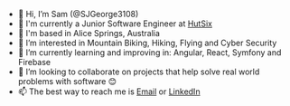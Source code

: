 - 👋 Hi, I’m Sam (@SJGeorge3108)
- 🏢 I'm currently a Junior Software Engineer at [HutSix](https://www.hutsix.com.au/team96df2265)
- 🦘 I'm based in Alice Springs, Australia
- 👀 I’m interested in Mountain Biking, Hiking, Flying and Cyber Security
- 🌱 I’m currently learning and improving in: Angular, React, Symfony and Firebase
- 💞️ I’m looking to collaborate on projects that help solve real world problems with software 😊
- 📫 The best way to reach me is [Email](mailto:sam@palakunnu.com) or [LinkedIn](https://www.linkedin.com/in/sjgeorge3108/)
